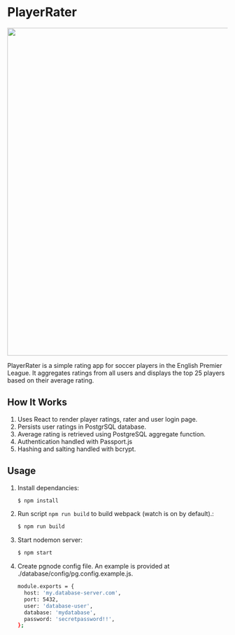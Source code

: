 # PlayerRater

<img src="https://s3.amazonaws.com/poly-screenshots.angel.co/Project/2d/1044282/32a9f0a5bb46f25d0c915c0bc7dae44f-original.png" height="750px">

PlayerRater is a simple rating app for soccer players in the English Premier League. It aggregates ratings from all users and displays the top 25 players based on their average rating.

## How It Works

1. Uses React to render player ratings, rater and user login page.
2. Persists user ratings in PostgrSQL database.
3. Average rating is retrieved using PostgreSQL aggregate function.
4. Authentication handled with Passport.js
5. Hashing and salting handled with bcrypt.


## Usage

1. Install dependancies:

    ```sh
    $ npm install
    ```

2. Run script `npm run build` to build webpack (watch is on by default).:

    ```sh
    $ npm run build
    ```

3. Start nodemon server:

    ```sh
    $ npm start
    ```
4. Create pgnode config file. An example is provided at ./database/config/pg.config.example.js.

    ```sh
    module.exports = {
      host: 'my.database-server.com',
      port: 5432,
      user: 'database-user',
      database: 'mydatabase',
      password: 'secretpassword!!',
    };
    ```
